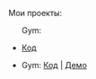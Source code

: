 Мои проекты:
<ul>

Gym:<li><a href = "https://github.com/Amirhad/Gym">Код</a></li></ul> 
- Gym: [Код](https://github.com/Amirhad/Gym) | [Демо](https://my-project-gym.herokuapp.com/)
